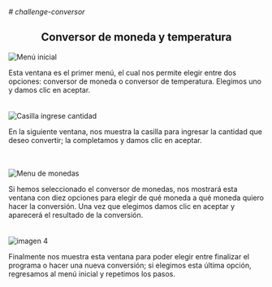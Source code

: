 <em> # challenge-conversor </em>
<h2 align="center">Conversor de moneda y temperatura</h2>


![Menú inicial](https://user-images.githubusercontent.com/122336977/227612769-d6a6fb6f-fcd9-4661-b689-f1831762b23b.jpg)

Esta ventana es el primer menú, el cual nos permite elegir entre dos opciones: conversor de moneda o conversor de temperatura. Elegimos uno y damos clic en aceptar.
<br><br><br>
![Casilla ingrese cantidad](https://user-images.githubusercontent.com/122336977/227796367-7b69dc68-5689-48c4-8681-a03153142bdd.jpg)

En la siguiente ventana, nos muestra la casilla para ingresar la cantidad que deseo convertir; la completamos y damos clic en aceptar.
<br><br><br>

![Menu de monedas](https://user-images.githubusercontent.com/122336977/227796396-5d6d6fe0-cbaa-46bb-8156-98222761adbd.jpg)

Si hemos seleccionado el conversor de monedas, nos mostrará esta ventana con diez opciones para elegir de qué moneda a qué moneda quiero hacer la conversión. Una vez que elegimos damos clic en aceptar y aparecerá el resultado de la conversión.
<br><br><br>
![imagen 4](https://user-images.githubusercontent.com/122336977/227614175-4f3ffa27-db4e-44e1-8451-8b2243708914.jpg)

Finalmente nos muestra esta ventana para poder elegir entre finalizar el programa o hacer una nueva conversión; si elegimos esta última opción, regresamos al menú inicial y repetimos los pasos.
